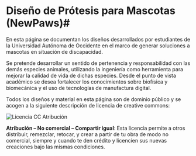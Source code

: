 # Diseño de Prótesis para Mascotas (NewPaws)#

En esta página se documentan los diseños desarrollados por estudiantes de la Universidad Autónoma de Occidente en el marco de generar soluciones a mascotas en situación de discapacidad.

Se pretende desarrollar un sentido de pertenencia y responsabilidad con las demás especies animales, utilizando la ingeniería como herramienta para mejorar la calidad de vida de dichas especies. Desde el punto de vista académico se desea fortalecer los conocimientos sobre biofísica y biomecánica y el uso de tecnologías de manufactura digital.

Todos los diseños y material en esta página son de dominio público y se acogen a la siguiente descripción de licencia de creative commons:

![Licencia CC Atribución](http://co.creativecommons.org/wp-content/uploads/2008/02/by-nc-sa.png)

 **Atribución – No comercial – Compartir igual**: Esta licencia permite a otros distribuir, remezclar, retocar, y crear a partir de tu obra de modo no comercial, siempre y cuando te den crédito y licencien sus nuevas creaciones bajo las mismas condiciones.
